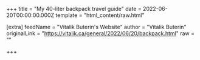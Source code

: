 
+++
title = "My 40-liter backpack travel guide"
date = 2022-06-20T00:00:00.000Z
template = "html_content/raw.html"

[extra]
feedName = "Vitalik Buterin's Website"
author = "Vitalik Buterin"
originalLink = "https://vitalik.ca/general/2022/06/20/backpack.html"
raw = ""

+++

